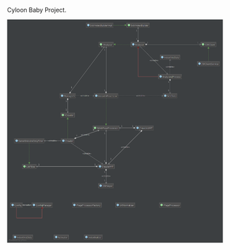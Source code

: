 Cyloon Baby Project.

![alt tag](https://raw.githubusercontent.com/dewmal/cyloon_test_project/master/diagram.png)